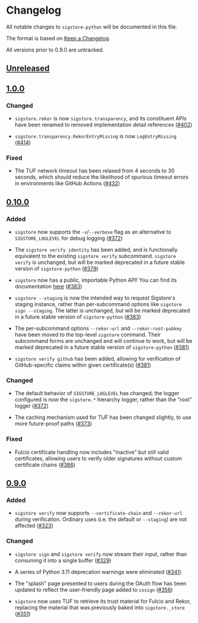 # Changelog

All notable changes to `sigstore-python` will be documented in this file.

The format is based on [Keep a Changelog](https://keepachangelog.com/en/1.0.0/).

All versions prior to 0.9.0 are untracked.

## [Unreleased]

## [1.0.0]

### Changed

* `sigstore.rekor` is now `sigstore.transparency`, and its constituent APIs
  have been renamed to removed implementation detail references
  ([#402](https://github.com/sigstore/sigstore-python/pull/402))

* `sigstore.transparency.RekorEntryMissing` is now `LogEntryMissing`
  ([#414](https://github.com/sigstore/sigstore-python/pull/414))

### Fixed

* The TUF network timeout has been relaxed from 4 seconds to 30 seconds,
  which should reduce the likelihood of spurious timeout errors in environments
  like GitHub Actions ([#432](https://github.com/sigstore/sigstore-python/pull/432))

## [0.10.0]

### Added

* `sigstore` now supports the `-v`/`--verbose` flag as an alternative to
  `SIGSTORE_LOGLEVEL` for debug logging
  ([#372](https://github.com/sigstore/sigstore-python/pull/372))

* The `sigstore verify identity` has been added, and is functionally
  equivalent to the existing `sigstore verify` subcommand.
  `sigstore verify` is unchanged, but will be marked deprecated in a future
  stable version of `sigstore-python`
  ([#379](https://github.com/sigstore/sigstore-python/pull/379))

* `sigstore` now has a public, importable Python API! You can find its
  documentation [here](https://sigstore.github.io/sigstore-python/)
  ([#383](https://github.com/sigstore/sigstore-python/pull/383))

* `sigstore --staging` is now the intended way to request Sigstore's staging
   instance, rather than per-subcommand options like `sigstore sign --staging`.
   The latter is unchanged, but will be marked deprecated in a future stable
   version of `sigstore-python`
   ([#383](https://github.com/sigstore/sigstore-python/pull/383))

* The per-subcommand options `--rekor-url` and `--rekor-root-pubkey` have been
  moved to the top-level `sigstore` command. Their subcommand forms are unchanged
  and will continue to work, but will be marked deprecated in a future stable
  version of `sigstore-python`
  ([#381](https://github.com/sigstore/sigstore-python/pull/383))

* `sigstore verify github` has been added, allowing for verification of
  GitHub-specific claims within given certificate(s)
  ([#381](https://github.com/sigstore/sigstore-python/pull/381))

### Changed

* The default behavior of `SIGSTORE_LOGLEVEL` has changed; the logger
  configured is now the `sigstore.*` hierarchy logger, rather than the "root"
  logger ([#372](https://github.com/sigstore/sigstore-python/pull/372))

* The caching mechanism used for TUF has been changed slightly, to use
  more future-proof paths ([#373](https://github.com/sigstore/sigstore-python/pull/373))

### Fixed

* Fulcio certificate handling now includes "inactive" but still valid certificates,
  allowing users to verify older signatures without custom certificate chains
  ([#386](https://github.com/sigstore/sigstore-python/pull/386))

## [0.9.0]

### Added

* `sigstore verify` now supports `--certificate-chain` and `--rekor-url`
  during verification. Ordinary uses (i.e. the default or `--staging`)
  are not affected ([#323](https://github.com/sigstore/sigstore-python/pull/323))

### Changed

* `sigstore sign` and `sigstore verify` now stream their input, rather than
  consuming it into a single buffer
  ([#329](https://github.com/sigstore/sigstore-python/pull/329))

* A series of Python 3.11 deprecation warnings were eliminated
  ([#341](https://github.com/sigstore/sigstore-python/pull/341))

* The "splash" page presented to users during the OAuth flow has been updated
  to reflect the user-friendly page added to `cosign`
  ([#356](https://github.com/sigstore/sigstore-python/pull/356))

* `sigstore` now uses TUF to retrieve its trust material for Fulcio and Rekor,
  replacing the material that was previously baked into `sigstore._store`
  ([#351](https://github.com/sigstore/sigstore-python/pull/351))

<!--Release URLs -->
[Unreleased]: https://github.com/sigstore/sigstore-python/compare/v1.0.0...HEAD
[1.0.0]: https://github.com/sigstore/sigstore-python/compare/v0.10.0...v1.0.0
[0.10.0]: https://github.com/sigstore/sigstore-python/compare/v0.9.0...v0.10.0
[0.9.0]: https://github.com/sigstore/sigstore-python/compare/v0.8.3...v0.9.0
